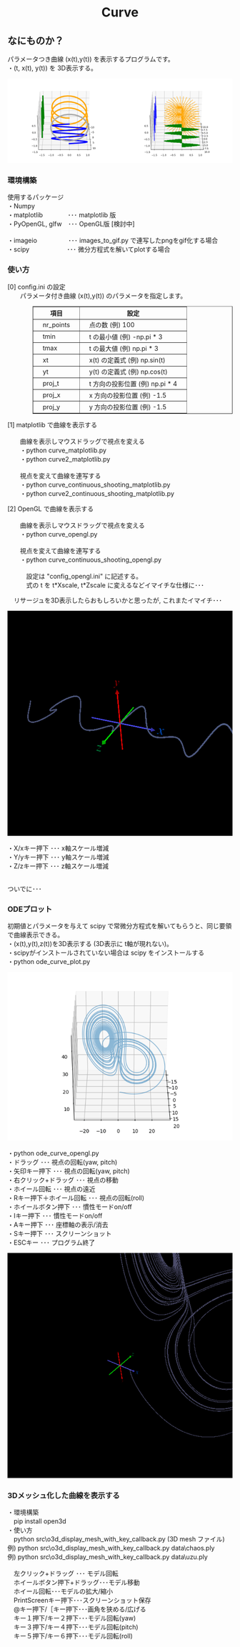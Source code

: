 <html lang="ja">
    <head>
        <meta charset="utf-8" />
    </head>
<body>
<h1><center>Curve</center></h1>
<h2>なにものか？</h2>
<p>
パラメータつき曲線 (x(t),y(t)) を表示するプログラムです。<br>
・(t, x(t), y(t)) を 3D表示する。
</p>
<center><img src="images/curve.gif"></center>
<h3>環境構築</h3>
<p>
使用するパッケージ<br>
・Numpy <br>
・matplotlib　　　　･･･ matplotlib 版<br>
・PyOpenGL, glfw　･･･ OpenGL版 [検討中]<br>
<br>
・imageio　　　　　･･･ images_to_gif.py で連写したpngをgif化する場合<br>
・scipy　　　　　　･･･ 微分方程式を解いてplotする場合<br>
</p>
<h3>使い方</h3>
<p>
[0] config.ini の設定<br>
　　パラメータ付き曲線 (x(t),y(t)) のパラメータを指定します。
<div style="padding-left: 4em;" padding="1px 10px 1px 10px">
            <table border="1">
                <tr><th>項目</th><th>設定</th></tr>
                <tr><td>　nr_points　</td><td>　点の数 (例) 100　</td></tr>
                <tr><td>　tmin　</td><td>　t の最小値 (例) -np.pi * 3　</td></tr>
                <tr><td>　tmax　</td><td>　t の最大値 (例) np.pi * 3　</td></tr>
                <tr><td>　xt　</td><td>　x(t) の定義式 (例) np.sin(t)　</td></tr>
                <tr><td>　yt　</td><td>　y(t) の定義式 (例) np.cos(t)　</td></tr>
                <tr><td>　proj_t　</td><td>　t 方向の投影位置 (例) np.pi * 4　</td></tr>
                <tr><td>　proj_x　</td><td>　x 方向の投影位置 (例) -1.5　</td></tr>
                <tr><td>　proj_y　</td><td>　y 方向の投影位置 (例) -1.5　</td></tr>
            </table>
</div>
</p>

<p>
[1] matplotlib で曲線を表示する<br>
<br>
　　曲線を表示しマウスドラッグで視点を変える<br>
　　・python curve_matplotlib.py<br>
　　・python curve2_matplotlib.py<br>
<br>
　　視点を変えて曲線を連写する<br>
　　・python curve_continuous_shooting_matplotlib.py<br>
　　・python curve2_continuous_shooting_matplotlib.py<br>
</p>

<p>
[2] OpenGL で曲線を表示する<br>
<br>
　　曲線を表示しマウスドラッグで視点を変える<br>
　　・python curve_opengl.py<br>
<br>
　　視点を変えて曲線を連写する<br>
　　・python curve_continuous_shooting_opengl.py<br>
    <br>
　　　設定は "config_opengl.ini" に記述する。<br>
　　　式の t を t*Xscale, t*Zscale に変えるなどイマイチな仕様に･･･<br>
</p>
<p>
　リサージュを3D表示したらおもしろいかと思ったが, これまたイマイチ･･･
</p>
<center><img src="images/curve_opengl.gif"></center>
<p>
・X/xキー押下 ･･･ x軸スケール増減<br>
・Y/yキー押下 ･･･ y軸スケール増減<br>
・Z/zキー押下 ･･･ z軸スケール増減<br>
</p>
<br>
ついでに･･･
<h3>ODEプロット</h3>
<p>
初期値とパラメータを与えて scipy で常微分方程式を解いてもらうと、同じ要領で曲線表示できる。<br>
・(x(t),y(t),z(t))を3D表示する (3D表示に t軸が現れない)。<br>
・scipyがインストールされていない場合は scipy をインストールする<br>
・python ode_curve_plot.py
</p>
<center><img src="images/ode_plot.gif"></center>
<p>
・python ode_curve_opengl.py<br>
・ドラッグ ･･･ 視点の回転(yaw, pitch)<br>
・矢印キー押下 ･･･ 視点の回転(yaw, pitch)<br>
・右クリック+ドラッグ ･･･ 視点の移動<br>
・ホイール回転 ･･･ 視点の遠近<br>
・Rキー押下＋ホイール回転 ･･･ 視点の回転(roll)<br>
・ホイールボタン押下 ･･･ 慣性モードon/off <br>
・Iキー押下 ･･･ 慣性モードon/off<br>
・Aキー押下 ･･･ 座標軸の表示/消去<br>
・Sキー押下 ･･･ スクリーンショット<br>
・ESCキー ･･･ プログラム終了
</p>
<center><img src="images/ode_curve_opengl.gif"></center>
<h3>3Dメッシュ化した曲線を表示する</h3>
<p>
・環境構築<br>
　pip install open3d<br>
・使い方<br>
　python  src\o3d_display_mesh_with_key_callback.py  (3D mesh ファイル) <br>
  例) python  src\o3d_display_mesh_with_key_callback.py  data\chaos.ply <br>
  例) python  src\o3d_display_mesh_with_key_callback.py  data\uzu.ply <br>
<br>
　左クリック+ドラッグ ･･･ モデル回転<br>
　ホイールボタン押下+ドラッグ･･･モデル移動<br>
　ホイール回転･･･モデルの拡大/縮小<br>
　PrintScreenキー押下･･･スクリーンショット保存<br>
　@キー押下/［キー押下･･･画角を狭める/広げる<br>
　キー１押下/キー２押下･･･モデル回転(yaw)<br>
　キー３押下/キー４押下･･･モデル回転(pitch)<br>
　キー５押下/キー６押下･･･モデル回転(roll)<br>
</p>
    </body>
</html>
